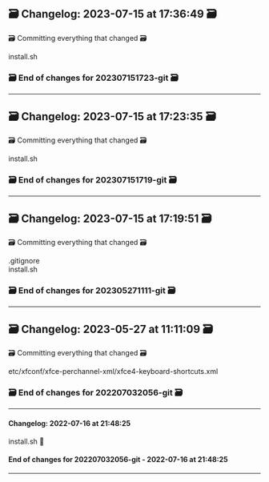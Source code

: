 ## 🗃️ Changelog: 2023-07-15 at 17:36:49 🗃️  

🗃️ Committing everything that changed 🗃️  
  
  
install.sh  


### 🗃️ End of changes for 202307151723-git 🗃️  

----  
## 🗃️ Changelog: 2023-07-15 at 17:23:35 🗃️  

🗃️ Committing everything that changed 🗃️  
  
  
install.sh  


### 🗃️ End of changes for 202307151719-git 🗃️  

----  
## 🗃️ Changelog: 2023-07-15 at 17:19:51 🗃️  

🗃️ Committing everything that changed 🗃️  
  
  
.gitignore  
install.sh  


### 🗃️ End of changes for 202305271111-git 🗃️  

----  
## 🗃️ Changelog: 2023-05-27 at 11:11:09 🗃️  

🗃️ Committing everything that changed 🗃️  
  
  
etc/xfconf/xfce-perchannel-xml/xfce4-keyboard-shortcuts.xml  


### 🗃️ End of changes for 202207032056-git 🗃️  

----  
#### Changelog: 2022-07-16 at 21:48:25  
  
install.sh      🚀  
  
#### End of changes for 202207032056-git - 2022-07-16 at 21:48:25  
  
----  
  
